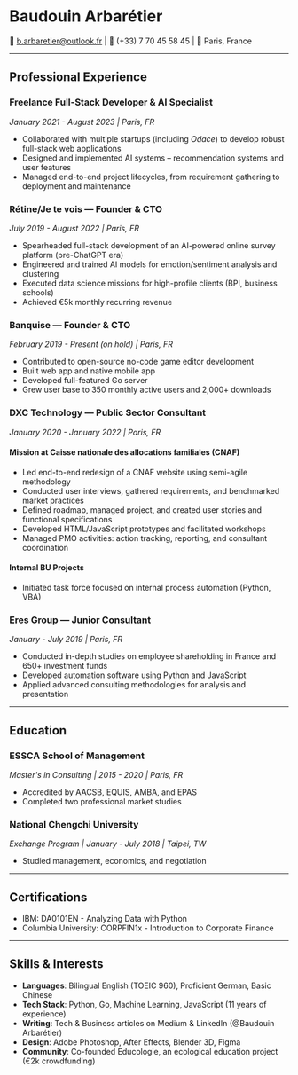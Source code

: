 # Baudouin Arbarétier
📧 b.arbaretier@outlook.fr | 📱 (+33) 7 70 45 58 45 | 📍 Paris, France

---

## Professional Experience

### Freelance Full-Stack Developer & AI Specialist
*January 2021 - August 2023 | Paris, FR*

- Collaborated with multiple startups (including *Odace*) to develop robust full-stack web applications
- Designed and implemented AI systems – recommendation systems and user features
- Managed end-to-end project lifecycles, from requirement gathering to deployment and maintenance

### Rétine/Je te vois — Founder & CTO
*July 2019 - August 2022 | Paris, FR*

- Spearheaded full-stack development of an AI-powered online survey platform (pre-ChatGPT era)
- Engineered and trained AI models for emotion/sentiment analysis and clustering
- Executed data science missions for high-profile clients (BPI, business schools)
- Achieved €5k monthly recurring revenue

### Banquise — Founder & CTO
*February 2019 - Present (on hold) | Paris, FR*

-  Contributed to open-source no-code game editor development
- Built web app and native mobile app
- Developed full-featured Go server  
- Grew user base to 350 monthly active users and 2,000+ downloads

### DXC Technology — Public Sector Consultant
*January 2020 - January 2022 | Paris, FR*

#### Mission at Caisse nationale des allocations familiales (CNAF)
- Led end-to-end redesign of a CNAF website using semi-agile methodology
- Conducted user interviews, gathered requirements, and benchmarked market practices
- Defined roadmap, managed project, and created user stories and functional specifications
- Developed HTML/JavaScript prototypes and facilitated workshops
- Managed PMO activities: action tracking, reporting, and consultant coordination

#### Internal BU Projects
- Initiated task force focused on internal process automation (Python, VBA)

### Eres Group — Junior Consultant
*January - July 2019 | Paris, FR*

- Conducted in-depth studies on employee shareholding in France and 650+ investment funds
- Developed automation software using Python and JavaScript
- Applied advanced consulting methodologies for analysis and presentation


---

## Education

### ESSCA School of Management
*Master's in Consulting | 2015 - 2020 | Paris, FR*
- Accredited by AACSB, EQUIS, AMBA, and EPAS
- Completed two professional market studies

### National Chengchi University
*Exchange Program | January - July 2018 | Taipei, TW*
- Studied management, economics, and negotiation

---

## Certifications

- IBM: DA0101EN - Analyzing Data with Python
- Columbia University: CORPFIN1x - Introduction to Corporate Finance

---

## Skills & Interests

- **Languages**: Bilingual English (TOEIC 960), Proficient German, Basic Chinese
- **Tech Stack**: Python, Go, Machine Learning, JavaScript (11 years of experience)
- **Writing**: Tech & Business articles on Medium & LinkedIn (@Baudouin Arbarétier)
- **Design**: Adobe Photoshop, After Effects, Blender 3D, Figma
- **Community**: Co-founded Educologie, an ecological education project (€2k crowdfunding)